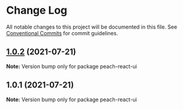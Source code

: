 # Change Log

All notable changes to this project will be documented in this file.
See [Conventional Commits](https://conventionalcommits.org) for commit guidelines.

## [1.0.2](https://github.com/guobaogang/peach-design/compare/peach-react-ui@1.0.1...peach-react-ui@1.0.2) (2021-07-21)

**Note:** Version bump only for package peach-react-ui





## 1.0.1 (2021-07-21)

**Note:** Version bump only for package peach-react-ui
